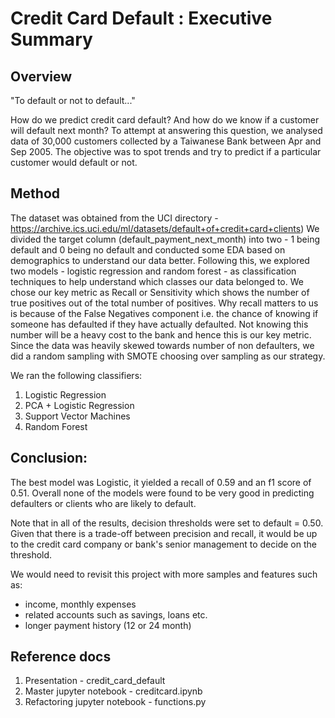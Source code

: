 # Credit Card Default :  Executive Summary

## Overview

"To default or not to default..."

How do we predict credit card default? And how do we know if a customer will default next month? To attempt at answering this question, we analysed data of 30,000 customers collected by a Taiwanese Bank between Apr and Sep 2005. The objective was to spot trends and try to predict if a particular customer would default or not. 

## Method

The dataset was obtained from the UCI directory - https://archive.ics.uci.edu/ml/datasets/default+of+credit+card+clients)
We divided the target column (default_payment_next_month) into two - 1 being default and 0 being no default and conducted some EDA based on demographics to understand our data better. Following this, we explored two models - logistic regression and random forest - as classification techniques to help understand which classes our data belonged to. We chose our key metric as Recall or Sensitivity which shows the number of true positives out of the total number of positives. Why recall matters to us is because of the False Negatives component i.e. the chance of knowing if someone has defaulted if they have actually defaulted. Not knowing this number will be a heavy cost to the bank and hence this is our key metric. Since the data was heavily skewed towards number of non defaulters, we did a random sampling with SMOTE choosing over sampling as our strategy. 

We ran the following classifiers:
1. Logistic Regression
2. PCA + Logistic Regression
3. Support Vector Machines
4. Random Forest


## Conclusion:

The best model was Logistic, it yielded a recall of 0.59 and an f1 score of 0.51. Overall none of the models were found to be very good in predicting defaulters or clients who are likely to default.

Note that in all of the results, decision thresholds were set to default = 0.50.  Given that there is a trade-off between precision and recall, it would be up to the credit card company or bank's senior management to decide on the threshold.

We would need to revisit this project with more samples and features such as:
- income, monthly expenses
- related accounts such as savings, loans etc.
- longer payment history (12 or 24 month)


## Reference docs 

1. Presentation - credit_card_default
2. Master jupyter notebook - creditcard.ipynb
3. Refactoring jupyter notebook - functions.py


